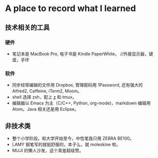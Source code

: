 # A place to record what I learned

## 技术相关的工具

### 硬件
+ 笔记本是 MacBook Pro, 电子书是 Kindle PaperWhite， //外接显示器，键盘，手环  

### 软件
+ 同步经常编辑的文件用 Dropbox, 管理密码用 1Password, 还有强大的 Alfred2, Caffeine, iTerm2, Moom。
+ shell 选择 zsh，配上 [z](https://github.com/rupa/z) 和 tmux。
+ 编辑器以 Emacs 为主（C/C++, Python, org-mode)，markdown 编辑用 Atom。Java 相关还是用 Eclipse。


## 非技术类
+ 整个小学阶段，和大学开始至今，中性笔我只用 ZEBRA BE100。
+ LAMY 钢笔写的就挺舒服的，本子么，就 moleskine 啦。
+ MUJI 的懒人沙发，这个真是超级赞。
